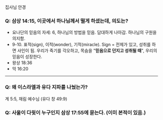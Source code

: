집사님 안경
### Q: 삼상 14:15, 이곳에서 하나님께서 떨게 하셨는데, 의도는?
- 요나단의 믿음의 자세: 6, 하나님의 방법을 믿음. 담대하게 나아감. 하나님의 구원을 의지함.
- 9-10. 표적(sign), 이적(wonder), 기적(miracle). Sign = 전제가 있고, 성취를 하면 사인이 됨. 우리가 죽기를 각오하고, 목숨을 "**믿음으로 던지고 성취될 때**", 우리의 믿음이 성장한다.
- 왕상 18:36
- 막 16:20
---
### Q: 왜 이스라엘과 유다 지파를 나눴는가? 
계 5:5, 재림 예수님 (유다 창 49:9)

### Q: 사울이 다윗이 누구인지 삼상 17:55에 묻는다. (이미 본적이 있음.)
> 